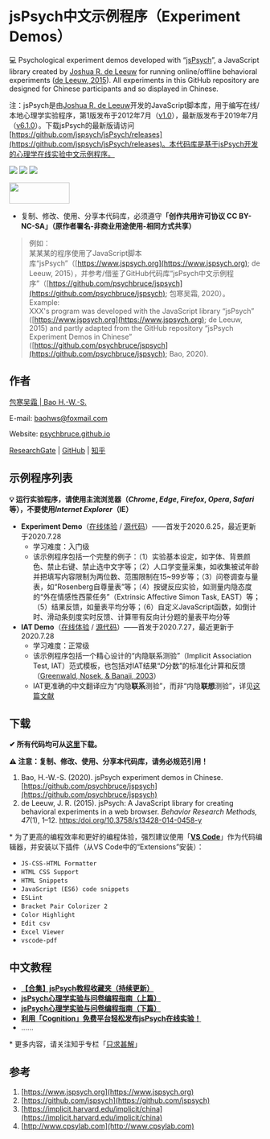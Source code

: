 <base target="_blank">

# jsPsych中文示例程序（Experiment Demos）

💻 Psychological experiment demos developed with “[jsPsych](https://www.jspsych.org)”, a JavaScript library created by [Joshua R. de Leeuw](https://www.vassar.edu/faculty/jdeleeuw/) for running online/offline behavioral experiments ([de Leeuw, 2015](https://doi.org/10.3758/S13428-014-0458-Y)). All experiments in this GitHub repository are designed for Chinese participants and so displayed in Chinese.

注：jsPsych是由[Joshua R. de Leeuw](https://www.vassar.edu/faculty/jdeleeuw/)开发的JavaScript脚本库，用于编写在线/本地心理学实验程序，第1版发布于2012年7月（[v1.0](https://github.com/jspsych/jsPsych/releases/tag/v1.0)），最新版发布于2019年7月（[v6.1.0](https://github.com/jspsych/jsPsych/releases/tag/v6.1.0)）。下载jsPsych的最新版请访问[https://github.com/jspsych/jsPsych/releases](https://github.com/jspsych/jsPsych/releases)。本代码库是基于jsPsych开发的心理学在线实验中文示例程序。

![](https://img.shields.io/badge/Language-JavaScript-success)
![](https://img.shields.io/github/license/psychbruce/jspsych?label=License&color=success)
[![](https://img.shields.io/github/stars/psychbruce/jspsych?style=social)](https://github.com/psychbruce/jspsych/stargazers)

<a href="https://en.wikipedia.org/wiki/Creative_Commons_license"><img src="https://s1.ax1x.com/2020/07/28/aAjUJg.jpg" width="120px" height="42px"></a>

- 复制、修改、使用、分享本代码库，必须遵守<b>「创作共用许可协议 CC BY-NC-SA」（原作者署名-非商业用途使用-相同方式共享）</b>

> 例如：<br/>
> 某某某的程序使用了JavaScript脚本库“jsPsych”（[https://www.jspsych.org](https://www.jspsych.org); de Leeuw, 2015），并参考/借鉴了GitHub代码库“jsPsych中文示例程序”（[https://github.com/psychbruce/jspsych](https://github.com/psychbruce/jspsych); 包寒吴霜, 2020）。<br/>
> Example:<br/>
> XXX's program was developed with the JavaScript library “jsPsych” ([https://www.jspsych.org](https://www.jspsych.org); de Leeuw, 2015) and partly adapted from the GitHub repository “jsPsych Experiment Demos in Chinese” ([https://github.com/psychbruce/jspsych](https://github.com/psychbruce/jspsych); Bao, 2020).


## 作者

[包寒吴霜 \| Bao H.-W.-S.](https://psychbruce.github.io)

E-mail: [baohws@foxmail.com](mailto:baohws@foxmail.com)

Website: [psychbruce.github.io](https://psychbruce.github.io)

[ResearchGate](https://www.researchgate.net/profile/Han_Wu_Shuang_Bao) |
[GitHub](https://github.com/psychbruce) |
[知乎](https://www.zhihu.com/people/psychbruce)


## 示例程序列表

**💡 运行实验程序，请使用主流浏览器（*Chrome*, *Edge*, *Firefox*, *Opera*, *Safari*等），不要使用*Internet Explorer*（IE）**

- **Experiment Demo**（[在线体验](https://psychbruce.github.io/jspsych/exp_demo/experiment) / [源代码](https://github.com/psychbruce/jspsych/tree/master/exp_demo/experiment)）——首发于2020.6.25，最近更新于2020.7.28
  + 学习难度：入门级
  + 该示例程序包括一个完整的例子：（1）实验基本设定，如字体、背景颜色、禁止右键、禁止选中文字等；（2）人口学变量采集，如收集被试年龄并把填写内容限制为两位数、范围限制在15~99岁等；（3）问卷调查与量表，如“Rosenberg自尊量表”等；（4）按键反应实验，如测量内隐态度的“外在情感性西蒙任务”（Extrinsic Affective Simon Task, EAST）等；（5）结果反馈，如量表平均分等；（6）自定义JavaScript函数，如倒计时、滑动条刻度实时反馈、计算带有反向计分题的量表平均分等
- **IAT Demo**（[在线体验](https://psychbruce.github.io/jspsych/iat_demo) / [源代码](https://github.com/psychbruce/jspsych/tree/master/iat_demo)）——首发于2020.7.27，最近更新于2020.7.28
  + 学习难度：正常级
  + 该示例程序包括一个精心设计的“内隐联系测验”（Implicit Association Test, IAT）范式模板，也包括对IAT结果“*D*分数”的标准化计算和反馈（[Greenwald, Nosek, & Banaji, 2003](https://doi.org/10.1037/0022-3514.85.2.197)）
  + IAT更准确的中文翻译应为“内隐**联系**测验”，而非“内隐**联想**测验”，详见[这篇文献](http://journal.psych.ac.cn/xlkxjz/CN/10.3724/SP.J.1042.2015.01966)


## 下载

**✔ 所有代码均可从[这里](https://github.com/psychbruce/jspsych/releases)下载。**

**⚠ 注意：复制、修改、使用、分享本代码库，请务必规范引用！**

1. Bao, H.-W.-S. (2020). jsPsych experiment demos in Chinese. [https://github.com/psychbruce/jspsych](https://github.com/psychbruce/jspsych)
2. de Leeuw, J. R. (2015). jsPsych: A JavaScript library for creating behavioral experiments in a web browser. *Behavior Research Methods, 47*(1), 1–12. [https:/doi.org/10.3758/s13428-014-0458-y](https:/doi.org/10.3758/s13428-014-0458-y)

\* 为了更高的编程效率和更好的编程体验，强烈建议使用「[**VS Code**](https://code.visualstudio.com)」作为代码编辑器，并安装以下插件（从VS Code中的“Extensions”安装）：
  + `JS-CSS-HTML Formatter`
  + `HTML CSS Support`
  + `HTML Snippets`
  + `JavaScript (ES6) code snippets`
  + `ESLint`
  + `Bracket Pair Colorizer 2`
  + `Color Highlight`
  + `Edit csv`
  + `Excel Viewer`
  + `vscode-pdf`


## 中文教程

- [**【合集】jsPsych教程收藏夹（持续更新）**](https://zhuanlan.zhihu.com/p/158022294)
- [**jsPsych心理学实验与问卷编程指南（上篇）**](https://zhuanlan.zhihu.com/p/150468198)
- [**jsPsych心理学实验与问卷编程指南（下篇）**](https://zhuanlan.zhihu.com/p/154428604)
- [**利用「Cognition」免费平台轻松发布jsPsych在线实验！**](https://zhuanlan.zhihu.com/p/159183585)
- ……

\* 更多内容，请关注知乎专栏「[只求甚解](https://zhuanlan.zhihu.com/inquisitive)」


## 参考

1. [https://www.jspsych.org](https://www.jspsych.org)
2. [https://github.com/jspsych](https://github.com/jspsych)
3. [https://implicit.harvard.edu/implicit/china](https://implicit.harvard.edu/implicit/china)
4. [http://www.cpsylab.com](http://www.cpsylab.com)
